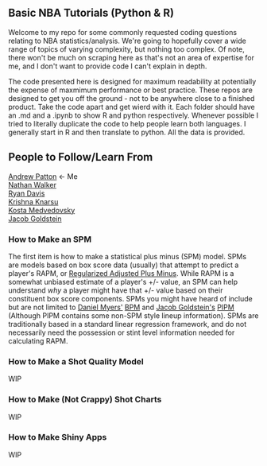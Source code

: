 ## Basic NBA Tutorials (Python & R)

Welcome to my repo for some commonly requested coding questions relating to NBA statistics/analysis. We're going to hopefully cover a wide range of topics of varying complexity, but nothing too complex. Of note, there won't be much on scraping here as that's not an area of expertise for me, and I don't want to provide code I can't explain in depth. 

The code presented here is designed for maximum readability at potentially the expense of maxmimum performance or best practice. These repos are designed to get you off the ground - not to be anywhere close to a finished product. Take the code apart and get wierd with it. Each folder should have an .md and a .ipynb to show R and python respectively. Whenever possible I tried to literally duplicate the code to help people learn both languages. I generally start in R and then translate to python. All the data is provided.


## People to Follow/Learn From
[Andrew Patton](https://twitter.com/anpatt7) <- Me  
[Nathan Walker](https://twitter.com/bbstats)    
[Ryan Davis](https://github.com/rd11490/NBA_Tutorials)  
[Krishna Knarsu](https://twitter.com/knarsu3)   
[Kosta Medvedovsky](https://twitter.com/kmedved)  
[Jacob Goldstein](https://twitter.com/JacobEGoldstein) 

### How to Make an SPM
The first item is how to make a statistical plus minus (SPM) model. SPMs are models based on box score data (usually) that attempt to predict a player's RAPM, or [Regularized Adjusted Plus Minus](https://github.com/rd11490/NBA_Tutorials/tree/master/rapm). While RAPM is a somewhat unbiased estimate of a player's +/- value, an SPM can help understand *why* a player might have that +/- value based on their constituent box score components. SPMs you might have heard of include but are not limited to [Daniel Myers'](https://twitter.com/DSMok1) [BPM](https://www.basketball-reference.com/about/bpm.html) and [Jacob Goldstein's](https://twitter.com/JacobEGoldstein) [PIPM](https://www.bball-index.com/current-pipm/) (Although PIPM contains some non-SPM style lineup information). SPMs are traditionally based in a standard linear regression framework, and do not necessarily need the possession or stint level information needed for calculating RAPM. 

### How to Make a Shot Quality Model
WIP

### How to Make (Not Crappy) Shot Charts
WIP

### How to Make Shiny Apps
WIP

